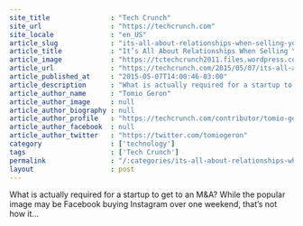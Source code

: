 ```yaml
---
site_title               : "Tech Crunch"
site_url                 : "https://techcrunch.com"
site_locale              : "en_US"
article_slug             : "its-all-about-relationships-when-selling-your-startup"
article_title            : "It’s All About Relationships When Selling Your Startup"
article_image            : "https://tctechcrunch2011.files.wordpress.com/2015/05/handshakenetwork.jpg?w=764&h=400&crop=1"
article_url              : "https://techcrunch.com/2015/05/07/its-all-about-relationships-when-selling-your-startup/"
article_published_at     : "2015-05-07T14:00:46-03:00"
article_description      : "What is actually required for a startup to get to an M&A? While the popular image may be Facebook buying Instagram over one weekend, that’s not how it..."
article_author_name      : "Tomio Geron"
article_author_image     : null
article_author_biography : null
article_author_profile   : "https://techcrunch.com/contributor/tomio-geron/"
article_author_facebook  : null
article_author_twitter   : "https://twitter.com/tomiogeron"
category                 : ['technology']
tags                     : ['Tech Crunch']
permalink                : "/:categories/its-all-about-relationships-when-selling-your-startup/"
layout                   : post
---
```


What is actually required for a startup to get to an M&A? While the popular image may be Facebook buying Instagram over one weekend, that’s not how it...
